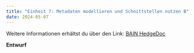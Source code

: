 ```yaml
---
title: "Einheit 7: Metadaten modellieren und Schnittstellen nutzen B"
date: 2024-05-07
---
```

Weitere Informationen erhältst du über den Link: 
<a href="https://pad.gwdg.de/vv-Q4RDnQ22Gqc-EEgbewA#">BAIN HedgeDoc</a>

**Entwurf**
